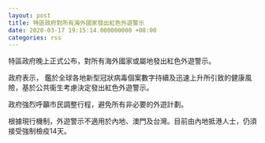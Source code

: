 ```yaml
---
layout: post
title: 特區政府對所有海外國家發出紅色外遊警示
date: 2020-03-17 19:15:14.000000000 +08:00
categories: rss
---
```


特區政府晚上正式公布，對所有海外國家或屬地發出紅色外遊警示。

政府表示， 鑑於全球各地新型冠狀病毒個案數字持續及迅速上升所引致的健康風險，基於公共衞生考慮決定發出紅色外遊警示。
 
政府強烈呼籲市民調整行程，避免所有非必要的外遊計劃。

根據現行機制，外遊警示不適用於內地、澳門及台灣。目前由內地抵港人士，仍須接受強制檢疫14天。
